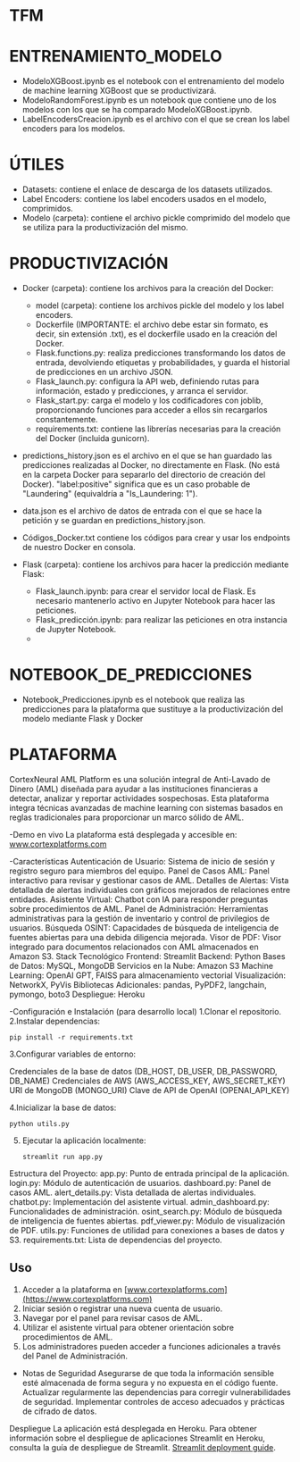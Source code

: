 # TFM

# ENTRENAMIENTO_MODELO

- ModeloXGBoost.ipynb es el notebook con el entrenamiento del modelo de machine learning XGBoost que se productivizará.
- ModeloRandomForest.ipynb es un notebook que contiene uno de los modelos con los que se ha comparado ModeloXGBoost.ipynb.
- LabelEncodersCreacion.ipynb es el archivo con el que se crean los label encoders para los modelos.

# ÚTILES

- Datasets: contiene el enlace de descarga de los datasets utilizados.
- Label Encoders: contiene los label encoders usados en el modelo, comprimidos.
- Modelo (carpeta): contiene el archivo pickle comprimido del modelo que se utiliza para la productivización del mismo.


# PRODUCTIVIZACIÓN

- Docker (carpeta): contiene los archivos para la creación del Docker:
  - model (carpeta): contiene los archivos pickle del modelo y los label encoders.
  - Dockerfile (IMPORTANTE: el archivo debe estar sin formato, es decir, sin extensión .txt), es el dockerfile usado en la creación del Docker.
  - Flask.functions.py: realiza predicciones transformando los datos de entrada, devolviendo etiquetas y probabilidades, y guarda el historial de predicciones en un archivo JSON.
  - Flask_launch.py: configura la API web, definiendo rutas para información, estado y predicciones, y arranca el servidor.
  - Flask_start.py: carga el modelo y los codificadores con joblib, proporcionando funciones para acceder a ellos sin recargarlos constantemente.
  - requirements.txt: contiene las librerías necesarias para la creación del Docker (incluida gunicorn).

- predictions_history.json es el archivo en el que se han guardado las predicciones realizadas al Docker, no directamente en Flask. (No está en la carpeta Docker para separarlo del directorio de creación del Docker). "label:positive" significa que es un caso probable de "Laundering" (equivaldría a "Is_Laundering: 1").
- data.json es el archivo de datos de entrada con el que se hace la petición y se guardan en predictions_history.json.
- Códigos_Docker.txt contiene los códigos para crear y usar los endpoints de nuestro Docker en consola.
  
- Flask (carpeta): contiene los archivos para hacer la predicción mediante Flask:
  - Flask_launch.ipynb: para crear el servidor local de Flask. Es necesario mantenerlo activo en Jupyter Notebook para hacer las peticiones.
  - Flask_predicción.ipynb: para realizar las peticiones en otra instancia de Jupyter Notebook.
  - 

# NOTEBOOK_DE_PREDICCIONES

- Notebook_Predicciones.ipynb es el notebook que realiza las predicciones para la plataforma que sustituye a la productivización del modelo mediante Flask y Docker


# PLATAFORMA

CortexNeural AML Platform es una solución integral de Anti-Lavado de Dinero (AML) diseñada para ayudar a las instituciones financieras a detectar, analizar y reportar actividades sospechosas. Esta plataforma integra técnicas avanzadas de machine learning con sistemas basados en reglas tradicionales para proporcionar un marco sólido de AML.

-Demo en vivo
La plataforma está desplegada y accesible en: www.cortexplatforms.com

-Características
Autenticación de Usuario: Sistema de inicio de sesión y registro seguro para miembros del equipo.
Panel de Casos AML: Panel interactivo para revisar y gestionar casos de AML.
Detalles de Alertas: Vista detallada de alertas individuales con gráficos mejorados de relaciones entre entidades.
Asistente Virtual: Chatbot con IA para responder preguntas sobre procedimientos de AML.
Panel de Administración: Herramientas administrativas para la gestión de inventario y control de privilegios de usuarios.
Búsqueda OSINT: Capacidades de búsqueda de inteligencia de fuentes abiertas para una debida diligencia mejorada.
Visor de PDF: Visor integrado para documentos relacionados con AML almacenados en Amazon S3.
Stack Tecnológico
Frontend: Streamlit
Backend: Python
Bases de Datos: MySQL, MongoDB
Servicios en la Nube: Amazon S3
Machine Learning: OpenAI GPT, FAISS para almacenamiento vectorial
Visualización: NetworkX, PyVis
Bibliotecas Adicionales: pandas, PyPDF2, langchain, pymongo, boto3
Despliegue: Heroku

-Configuración e Instalación (para desarrollo local)
1.Clonar el repositorio.
2.Instalar dependencias:
   ```
   pip install -r requirements.txt
   ```
3.Configurar variables de entorno:

Credenciales de la base de datos (DB_HOST, DB_USER, DB_PASSWORD, DB_NAME)
Credenciales de AWS (AWS_ACCESS_KEY, AWS_SECRET_KEY)
URI de MongoDB (MONGO_URI)
Clave de API de OpenAI (OPENAI_API_KEY)

4.Inicializar la base de datos:
   ```
   python utils.py
   ```
5. Ejecutar la aplicación localmente:
   ```
   streamlit run app.py
   ```

Estructura del Proyecto:
app.py: Punto de entrada principal de la aplicación.
login.py: Módulo de autenticación de usuarios.
dashboard.py: Panel de casos AML.
alert_details.py: Vista detallada de alertas individuales.
chatbot.py: Implementación del asistente virtual.
admin_dashboard.py: Funcionalidades de administración.
osint_search.py: Módulo de búsqueda de inteligencia de fuentes abiertas.
pdf_viewer.py: Módulo de visualización de PDF.
utils.py: Funciones de utilidad para conexiones a bases de datos y S3.
requirements.txt: Lista de dependencias del proyecto.

## Uso
1. Acceder a la plataforma en [www.cortexplatforms.com](https://www.cortexplatforms.com)
2. Iniciar sesión o registrar una nueva cuenta de usuario.
3. Navegar por el panel para revisar casos de AML.
4. Utilizar el asistente virtual para obtener orientación sobre procedimientos de AML.
5. Los administradores pueden acceder a funciones adicionales a través del Panel de Administración.

- Notas de Seguridad
Asegurarse de que toda la información sensible esté almacenada de forma segura y no expuesta en el código fuente.
Actualizar regularmente las dependencias para corregir vulnerabilidades de seguridad.
Implementar controles de acceso adecuados y prácticas de cifrado de datos.

Despliegue
La aplicación está desplegada en Heroku. Para obtener información sobre el despliegue de aplicaciones Streamlit en Heroku, consulta la guía de despliegue de Streamlit. [Streamlit deployment guide](https://docs.streamlit.io/knowledge-base/tutorials/deploy/heroku).






